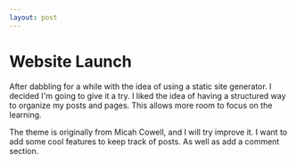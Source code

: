 ```yaml
---
layout: post
---
```


# Website Launch

After dabbling for a while with the idea of using a static site generator. I decided I'm going to give it a try. I liked the idea of having a structured way to organize my posts and pages. This allows more room to focus on the learning. 

The theme is originally from Micah Cowell, and I will try improve it. I want to add some cool features to keep track of posts. As well as add a comment section.
